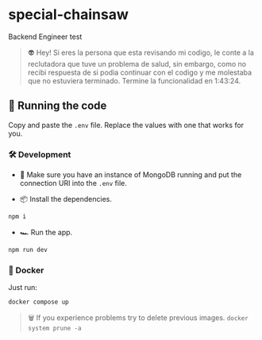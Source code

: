 # special-chainsaw

Backend Engineer test

> 👽 Hey! Si eres la persona que esta revisando mi codigo, le conte a la reclutadora que tuve un problema de salud, sin embargo, como no recibi respuesta de si podia continuar con el codigo y me molestaba que no estuviera terminado. Termine la funcionalidad en 1:43:24.

## 🚀 Running the code

Copy and paste the `.env` file. Replace the values with one that works for you.

### 🛠 Development

- 🍃 Make sure you have an instance of MongoDB running and put the connection URI into the `.env` file.

- 📦 Install the dependencies.

``` sh
npm i
```

- 🏎 Run the app.

```sh
npm run dev
```

### 🐳 Docker

Just run:

```sh
docker compose up
```

> 🗑 If you experience problems try to delete previous images. `docker system prune -a`
